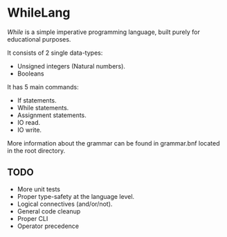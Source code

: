 # WhileLang

*While* is a simple imperative programming language, built purely for educational purposes.

It consists of 2 single data-types:
* Unsigned integers (Natural numbers).
* Booleans

It has 5 main commands:
* If statements.
* While statements.
* Assignment statements.
* IO read.
* IO write.

More information about the grammar can be found in grammar.bnf located in the root directory.

## TODO
* More unit tests
* Proper type-safety at the language level.
* Logical connectives (and/or/not).
* General code cleanup
* Proper CLI
* Operator precedence
